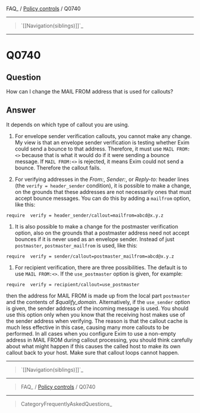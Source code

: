 FAQ\_ / [Policy controls](FAQ/Policy_controls) / Q0740

* * * * *

> \`[[Navigation(siblings)]]\`\_

* * * * *

Q0740
=====

Question
--------

How can I change the MAIL FROM address that is used for callouts?

Answer
------

It depends on which type of callout you are using.

1.  For envelope sender verification callouts, you cannot make any
    change. My view is that an envelope sender verification is testing
    whether Exim could send a bounce to that address. Therefore, it must
    use `MAIL FROM:<>` because that is what it would do if it were
    sending a bounce message. If `MAIL FROM:<>` is rejected, it means
    Exim could not send a bounce. Therefore the callout fails.

2.  For verifying addresses in the *From:*, *Sender:*, or *Reply-to:*
    header lines (the `verify = header_sender` condition), it is
    possible to make a change, on the grounds that these addresses are
    not necessarily ones that must accept bounce messages. You can do
    this by adding a `mailfrom` option, like this:

<!-- -->

    require  verify = header_sender/callout=mailfrom=abcd@x.y.z

1.  It is also possible to make a change for the postmaster verification
    option, also on the grounds that a postmaster address need not
    accept bounces if it is never used as an envelope sender. Instead of
    just `postmaster`, `postmaster_mailfrom` is used, like this:

<!-- -->

    require  verify = sender/callout=postmaster_mailfrom=abcd@x.y.z

1.  For recipient verification, there are three possibilities. The
    default is to use `MAIL FROM:<>`. If the `use_postmaster` option is
    given, for example:

<!-- -->

    require  verify = recipient/callout=use_postmaster

then the address for MAIL FROM is made up from the local part
`postmaster` and the contents of *\$qualify\_domain*. Alternatively, if
the `use_sender` option is given, the sender address of the incoming
message is used. You should use this option only when you know that the
receiving host makes use of the sender address when verifying. The
reason is that the callout cache is much less effective in this case,
causing many more callouts to be performed. In all cases when you
configure Exim to use a non-empty address in MAIL FROM during callout
processing, you should think carefully about what might happen if this
causes the called host to make its own callout back to your host. Make
sure that callout loops cannot happen.

* * * * *

> \`[[Navigation(siblings)]]\`\_

* * * * *

> FAQ\_ / [Policy controls](FAQ/Policy_controls) / Q0740

* * * * *

> CategoryFrequentlyAskedQuestions\_
